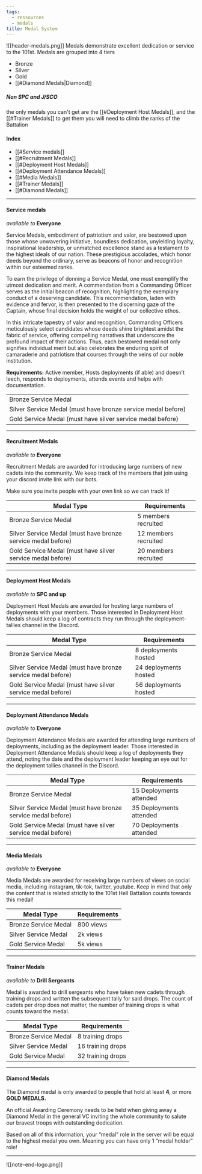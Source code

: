 ```yaml
---
tags:
  - ressources
  - medals
title: Medal System
---
```

![[header-medals.png]]
Medals demonstrate excellent dedication or service to the 101st. Medals are grouped into 4 tiers 
- Bronze 
- Silver 
- Gold 
- [[#Diamond Medals|Diamond]] 

##### **Non SPC and J/SCO**
the only medals you can't get are the [[#Deployment Host Medals]], and the [[#Trainer Medals]] to get them you will need to climb the ranks of the Battalion


#### Index
- [[#Service medals]]
- [[#Recruitment Medals]]
- [[#Deployment Host Medals]]
- [[#Deployment Attendance Medals]]
- [[#Media Medals]]
- [[#Trainer Medals]]
- [[#Diamond Medals]]
***
#### Service medals

*available to*
**Everyone**

Service Medals, embodiment of patriotism and valor, are bestowed upon those whose unwavering initiative, boundless dedication, unyielding loyalty, inspirational leadership, or unmatched excellence stand as a testament to the highest ideals of our nation. These prestigious accolades, which honor deeds beyond the ordinary, serve as beacons of honor and recognition within our esteemed ranks.

To earn the privilege of donning a Service Medal, one must exemplify the utmost dedication and merit. A commendation from a Commanding Officer serves as the initial beacon of recognition, highlighting the exemplary conduct of a deserving candidate. This recommendation, laden with evidence and fervor, is then presented to the discerning gaze of the Captain, whose final decision holds the weight of our collective ethos.

In this intricate tapestry of valor and recognition, Commanding Officers meticulously select candidates whose deeds shine brightest amidst the fabric of service, offering compelling narratives that underscore the profound impact of their actions. Thus, each bestowed medal not only signifies individual merit but also celebrates the enduring spirit of camaraderie and patriotism that courses through the veins of our noble institution.

**Requirements:** Active member, Hosts deployments (if able) and doesn’t leech, responds to deployments, attends events and helps with documentation.

|                                                              |
| ------------------------------------------------------------ |
| Bronze Service Medal                                         |
| Silver Service Medal (must have bronze service medal before) |
| Gold Service Medal (must have silver service medal before)   |


***
#### Recruitment Medals

*available to*
**Everyone**

Recruitment Medals are awarded for introducing large numbers of new cadets into the community. We keep track of the members that join using your discord invite link with our bots.

Make sure you invite people with your own link so we can track it!

| Medal Type                                                   | Requirements         |
| ------------------------------------------------------------ | -------------------- |
| Bronze Service Medal                                         | 5 members recruited  |
| Silver Service Medal (must have bronze service medal before) | 12 members recruited |
| Gold Service Medal (must have silver service medal before)   | 20 members recruited |
***
#### Deployment Host Medals

*available to*
**SPC and up**

Deployment Host Medals are awarded for hosting large numbers of deployments with your members. Those interested in Deployment Host Medals should keep a log of contracts they run through the deployment-tallies channel in the Discord.

| Medal Type                                                   | Requirements          |
| ------------------------------------------------------------ | --------------------- |
| Bronze Service Medal                                         | 8 deployments hosted  |
| Silver Service Medal (must have bronze service medal before) | 24 deployments hosted |
| Gold Service Medal (must have silver service medal before)   | 56 deployments hosted |
***
#### Deployment Attendance Medals

*available to*
**Everyone**

Deployment Attendance Medals are awarded for attending large numbers of deployments, including as the deployment leader. Those interested in Deployment Attendance Medals should keep a log of deployments they attend, noting the date and the deployment leader keeping an eye out for the deployment tallies channel in the Discord. 

| Medal Type                                                   | Requirements            |
| ------------------------------------------------------------ | ----------------------- |
| Bronze Service Medal                                         | 15 Deployments attended |
| Silver Service Medal (must have bronze service medal before) | 35 Deployments attended |
| Gold Service Medal (must have silver service medal before)   | 70 Deployments attended |

***
#### Media Medals

*available to*
**Everyone**

Media Medals are awarded for receiving large numbers of views on social media, including instagram, tik-tok, twitter, youtube. Keep in mind that only the content that is related strictly to the 101st Hell Battalion counts towards this medal!

| Medal Type           | Requirements |
| -------------------- | ------------ |
| Bronze Service Medal | 800 views    |
| Silver Service Medal | 2k views     |
| Gold Service Medal   | 5k views     |
***
#### Trainer Medals

*available to*
**Drill Sergeants**

Medal is awarded to drill sergeants who have taken new cadets through training drops and written the subsequent tally for said drops. The count of cadets per drop does not matter, the number of training drops is what counts toward the medal.

| Medal Type           | Requirements      |
| -------------------- | ----------------- |
| Bronze Service Medal | 8 training drops  |
| Silver Service Medal | 16 training drops |
| Gold Service Medal   | 32 training drops |

***

#### Diamond Medals
The Diamond medal is only awarded to people that hold at least **4**, or more **GOLD MEDALS.**

An official Awarding Ceremony needs to be held when giving away a Diamond Medal in the general VC inviting the whole community to salute our bravest troops with outstanding dedication.

Based on all of this information, your “medal” role in the server will be equal to the highest medal you own. Meaning you can have only 1 “medal holder” role!

***


![[note-end-logo.png]]